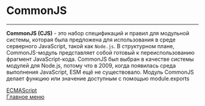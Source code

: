 # CommonJS
____
__CommonJS (CJS)__ - это набор спецификаций и правил для модульной системы, которая была предложена для использования в среде серверного JavaScript, такой как `Node.js`. В структурном плане, CommonJS-модуль представляет собой готовый к переиспользованию фрагмент JavaScript-кода. 
CommonJS был выбран в качестве системы модулей для Node.js, потому что в 2009, когда появилась среда выполнения JavaScript, ESM ещё не существовало. Модуль CommonJS делает функцию или значение доступным с помощью module.exports


[ECMAScript](ecmascript.md)<br>
[Главное меню](../README.md)<br>

